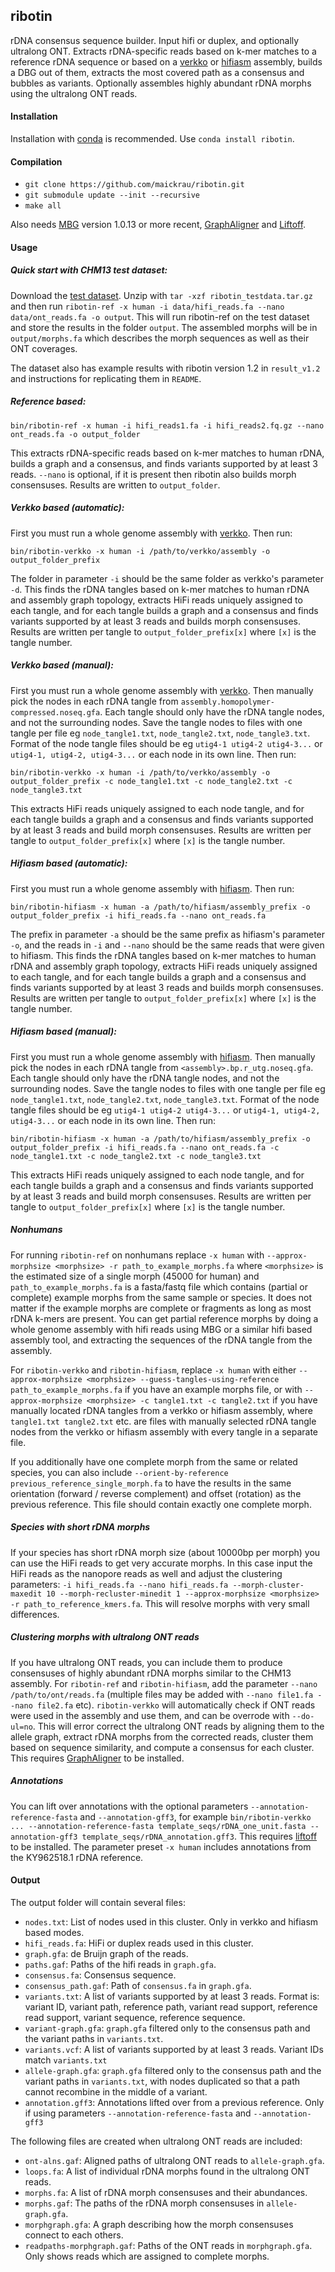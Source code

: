 ## ribotin

rDNA consensus sequence builder. Input hifi or duplex, and optionally ultralong ONT. Extracts rDNA-specific reads based on k-mer matches to a reference rDNA sequence or based on a [verkko](https://github.com/marbl/verkko) or [hifiasm](https://github.com/chhylp123/hifiasm) assembly, builds a DBG out of them, extracts the most covered path as a consensus and bubbles as variants. Optionally assembles highly abundant rDNA morphs using the ultralong ONT reads.

#### Installation

Installation with [conda](https://docs.conda.io/projects/miniconda/en/latest/) is recommended. Use `conda install ribotin`.

#### Compilation

- `git clone https://github.com/maickrau/ribotin.git`
- `git submodule update --init --recursive`
- `make all`

Also needs [MBG](https://github.com/maickrau/MBG) version 1.0.13 or more recent, [GraphAligner](https://github.com/maickrau/GraphAligner) and [Liftoff](https://github.com/agshumate/Liftoff).

#### Usage

##### Quick start with CHM13 test dataset:

Download the [test dataset](https://zenodo.org/records/10468773/files/ribotin_testdata.tar.gz?download=1). Unzip with `tar -xzf ribotin_testdata.tar.gz` and then run `ribotin-ref -x human -i data/hifi_reads.fa --nano data/ont_reads.fa -o output`. This will run ribotin-ref on the test dataset and store the results in the folder `output`. The assembled morphs will be in `output/morphs.fa` which describes the morph sequences as well as their ONT coverages.

The dataset also has example results with ribotin version 1.2 in `result_v1.2` and instructions for replicating them in `README`.

##### Reference based:

```
bin/ribotin-ref -x human -i hifi_reads1.fa -i hifi_reads2.fq.gz --nano ont_reads.fa -o output_folder
```

This extracts rDNA-specific reads based on k-mer matches to human rDNA, builds a graph and a consensus, and finds variants supported by at least 3 reads. `--nano` is optional, if it is present then ribotin also builds morph consensuses. Results are written to `output_folder`.

##### Verkko based (automatic):

First you must run a whole genome assembly with [verkko](https://github.com/marbl/verkko). Then run:

```
bin/ribotin-verkko -x human -i /path/to/verkko/assembly -o output_folder_prefix
```

The folder in parameter `-i` should be the same folder as verkko's parameter `-d`. This finds the rDNA tangles based on k-mer matches to human rDNA and assembly graph topology, extracts HiFi reads uniquely assigned to each tangle, and for each tangle builds a graph and a consensus and finds variants supported by at least 3 reads and builds morph consensuses. Results are written per tangle to `output_folder_prefix[x]` where `[x]` is the tangle number.

##### Verkko based (manual):

First you must run a whole genome assembly with [verkko](https://github.com/marbl/verkko). Then manually pick the nodes in each rDNA tangle from `assembly.homopolymer-compressed.noseq.gfa`. Each tangle should only have the rDNA tangle nodes, and not the surrounding nodes. Save the tangle nodes to files with one tangle per file eg `node_tangle1.txt`, `node_tangle2.txt`, `node_tangle3.txt`. Format of the node tangle files should be eg `utig4-1 utig4-2 utig4-3...` or `utig4-1, utig4-2, utig4-3...` or each node in its own line. Then run:

```
bin/ribotin-verkko -x human -i /path/to/verkko/assembly -o output_folder_prefix -c node_tangle1.txt -c node_tangle2.txt -c node_tangle3.txt
```

This extracts HiFi reads uniquely assigned to each node tangle, and for each tangle builds a graph and a consensus and finds variants supported by at least 3 reads and build morph consensuses. Results are written per tangle to `output_folder_prefix[x]` where `[x]` is the tangle number. 

##### Hifiasm based (automatic):

First you must run a whole genome assembly with [hifiasm](https://github.com/chhylp123/hifiasm). Then run:

```
bin/ribotin-hifiasm -x human -a /path/to/hifiasm/assembly_prefix -o output_folder_prefix -i hifi_reads.fa --nano ont_reads.fa
```

The prefix in parameter `-a` should be the same prefix as hifiasm's parameter `-o`, and the reads in `-i` and `--nano` should be the same reads that were given to hifiasm. This finds the rDNA tangles based on k-mer matches to human rDNA and assembly graph topology, extracts HiFi reads uniquely assigned to each tangle, and for each tangle builds a graph and a consensus and finds variants supported by at least 3 reads and builds morph consensuses. Results are written per tangle to `output_folder_prefix[x]` where `[x]` is the tangle number.

##### Hifiasm based (manual):

First you must run a whole genome assembly with [hifiasm](https://github.com/chhylp123/hifiasm). Then manually pick the nodes in each rDNA tangle from `<assembly>.bp.r_utg.noseq.gfa`. Each tangle should only have the rDNA tangle nodes, and not the surrounding nodes. Save the tangle nodes to files with one tangle per file eg `node_tangle1.txt`, `node_tangle2.txt`, `node_tangle3.txt`. Format of the node tangle files should be eg `utig4-1 utig4-2 utig4-3...` or `utig4-1, utig4-2, utig4-3...` or each node in its own line. Then run:

```
bin/ribotin-hifiasm -x human -a /path/to/hifiasm/assembly_prefix -o output_folder_prefix -i hifi_reads.fa --nano ont_reads.fa -c node_tangle1.txt -c node_tangle2.txt -c node_tangle3.txt
```

This extracts HiFi reads uniquely assigned to each node tangle, and for each tangle builds a graph and a consensus and finds variants supported by at least 3 reads and build morph consensuses. Results are written per tangle to `output_folder_prefix[x]` where `[x]` is the tangle number. 

##### Nonhumans

For running `ribotin-ref` on nonhumans replace `-x human` with `--approx-morphsize <morphsize> -r path_to_example_morphs.fa` where `<morphsize>` is the estimated size of a single morph (45000 for human) and `path_to_example_morphs.fa` is a fasta/fastq file which contains (partial or complete) example morphs from the same sample or species. It does not matter if the example morphs are complete or fragments as long as most rDNA k-mers are present. You can get partial reference morphs by doing a whole genome assembly with hifi reads using MBG or a similar hifi based assembly tool, and extracting the sequences of the rDNA tangle from the assembly. 

For `ribotin-verkko` and `ribotin-hifiasm`, replace `-x human` with either `--approx-morphsize <morphsize> --guess-tangles-using-reference path_to_example_morphs.fa` if you have an example morphs file, or with `--approx-morphsize <morphsize> -c tangle1.txt -c tangle2.txt` if you have manually located rDNA tangles from a verkko or hifiasm assembly, where `tangle1.txt tangle2.txt` etc. are files with manually selected rDNA tangle nodes from the verkko or hifiasm assembly with every tangle in a separate file.

If you additionally have one complete morph from the same or related species, you can also include `--orient-by-reference previous_reference_single_morph.fa` to have the results in the same orientation (forward / reverse complement) and offset (rotation) as the previous reference. This file should contain exactly one complete morph.

##### Species with short rDNA morphs

If your species has short rDNA morph size (about 10000bp per morph) you can use the HiFi reads to get very accurate morphs. In this case input the HiFi reads as the nanopore reads as well and adjust the clustering parameters: `-i hifi_reads.fa --nano hifi_reads.fa --morph-cluster-maxedit 10 --morph-recluster-minedit 1 --approx-morphsize <morphsize> -r path_to_reference_kmers.fa`. This will resolve morphs with very small differences.

##### Clustering morphs with ultralong ONT reads

If you have ultralong ONT reads, you can include them to produce consensuses of highly abundant rDNA morphs similar to the CHM13 assembly. For `ribotin-ref` and `ribotin-hifiasm`, add the parameter `--nano /path/to/ont/reads.fa` (multiple files may be added with `--nano file1.fa --nano file2.fa` etc). `ribotin-verkko` will automatically check if ONT reads were used in the assembly and use them, and can be overrode with `--do-ul=no`. This will error correct the ultralong ONT reads by aligning them to the allele graph, extract rDNA morphs from the corrected reads, cluster them based on sequence similarity, and compute a consensus for each cluster. This requires [GraphAligner](https://github.com/maickrau/GraphAligner) to be installed.

##### Annotations

You can lift over annotations with the optional parameters `--annotation-reference-fasta` and `--annotation-gff3`, for example `bin/ribotin-verkko ... --annotation-reference-fasta template_seqs/rDNA_one_unit.fasta --annotation-gff3 template_seqs/rDNA_annotation.gff3`. This requires [liftoff](https://github.com/agshumate/Liftoff) to be installed. The parameter preset `-x human` includes annotations from the KY962518.1 rDNA reference.

#### Output

The output folder will contain several files:

- `nodes.txt`: List of nodes used in this cluster. Only in verkko and hifiasm based modes.
- `hifi_reads.fa`: HiFi or duplex reads used in this cluster.
- `graph.gfa`: de Bruijn graph of the reads.
- `paths.gaf`: Paths of the hifi reads in `graph.gfa`.
- `consensus.fa`: Consensus sequence.
- `consensus_path.gaf`: Path of `consensus.fa` in `graph.gfa`.
- `variants.txt`: A list of variants supported by at least 3 reads. Format is: variant ID, variant path, reference path, variant read support, reference read support, variant sequence, reference sequence.
- `variant-graph.gfa`: `graph.gfa` filtered only to the consensus path and the variant paths in `variants.txt`.
- `variants.vcf`: A list of variants supported by at least 3 reads. Variant IDs match `variants.txt`
- `allele-graph.gfa`: `graph.gfa` filtered only to the consensus path and the variant paths in `variants.txt`, with nodes duplicated so that a path cannot recombine in the middle of a variant.
- `annotation.gff3`: Annotations lifted over from a previous reference. Only if using parameters `--annotation-reference-fasta` and `--annotation-gff3`

The following files are created when ultralong ONT reads are included:

- `ont-alns.gaf`: Aligned paths of ultralong ONT reads to `allele-graph.gfa`.
- `loops.fa`: A list of individual rDNA morphs found in the ultralong ONT reads.
- `morphs.fa`: A list of rDNA morph consensuses and their abundances.
- `morphs.gaf`: The paths of the rDNA morph consensuses in `allele-graph.gfa`.
- `morphgraph.gfa`: A graph describing how the morph consensuses connect to each others.
- `readpaths-morphgraph.gaf`: Paths of the ONT reads in `morphgraph.gfa`. Only shows reads which are assigned to complete morphs.

